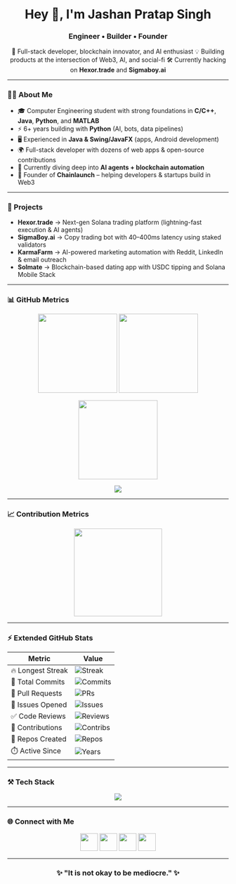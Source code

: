 <!-- Shiny GitHub Profile README -->

<h1 align="center">Hey 👋, I'm Jashan Pratap Singh</h1>
<h3 align="center">Engineer • Builder • Founder</h3>

<p align="center">
  🚀 Full-stack developer, blockchain innovator, and AI enthusiast  
  💡 Building products at the intersection of Web3, AI, and social-fi  
  🛠 Currently hacking on <b>Hexor.trade</b> and <b>Sigmaboy.ai</b>
</p>

---

### 🧑‍💻 About Me
- 🎓 Computer Engineering student with strong foundations in **C/C++**, **Java**, **Python**, and **MATLAB**  
- ⚡ 6+ years building with **Python** (AI, bots, data pipelines)  
- 🖥️ Experienced in **Java & Swing/JavaFX** (apps, Android development)  
- 🌍 Full-stack developer with dozens of web apps & open-source contributions  
- 🧠 Currently diving deep into **AI agents + blockchain automation**  
- 💼 Founder of **Chainlaunch** – helping developers & startups build in Web3  

---

### 🚀 Projects
- **Hexor.trade** → Next-gen Solana trading platform (lightning-fast execution & AI agents)  
- **SigmaBoy.ai** → Copy trading bot with 40–400ms latency using staked validators  
- **KarmaFarm** → AI-powered marketing automation with Reddit, LinkedIn & email outreach  
- **Solmate** → Blockchain-based dating app with USDC tipping and Solana Mobile Stack  

---

### 📊 GitHub Metrics

<p align="center">
  <img src="https://github-readme-stats.vercel.app/api?username=jashanpratapsingh&show_icons=true&theme=radical" height="180"/>
  <img src="https://github-readme-stats.vercel.app/api/top-langs/?username=jashanpratapsingh&layout=compact&theme=radical" height="180"/>
</p>

<p align="center">
  <img src="https://github-readme-streak-stats.herokuapp.com/?user=jashanpratapsingh&theme=radical" height="180"/>
</p>

<p align="center">
  <img src="https://github-profile-trophy.vercel.app/?username=jashanpratapsingh&theme=radical&no-frame=true&margin-w=15&margin-h=15"/>
</p>

---

### 📈 Contribution Metrics

<p align="center">
  <img src="https://github-contributor-stats.vercel.app/api?username=jashanpratapsingh&limit=5&theme=radical&combine_all_yearly_contributions=true" height="200"/>
</p>

---

### ⚡ Extended GitHub Stats

| Metric | Value |
|--------|-------|
| 🔥 Longest Streak | ![Streak](https://github-readme-streak-stats.herokuapp.com/?user=jashanpratapsingh&theme=radical&hide_border=true) |
| 📅 Total Commits | ![Commits](https://badges.pufler.dev/commits/monthly/jashanpratapsingh) |
| 🔀 Pull Requests | ![PRs](https://badges.pufler.dev/pulls/monthly/jashanpratapsingh) |
| 🐛 Issues Opened | ![Issues](https://badges.pufler.dev/issues/monthly/jashanpratapsingh) |
| ✅ Code Reviews | ![Reviews](https://img.shields.io/badge/Reviews-Tracked%20via%20PRs-yellow) |
| 🤝 Contributions | ![Contribs](https://badges.pufler.dev/contributions/jashanpratapsingh) |
| 📂 Repos Created | ![Repos](https://badges.pufler.dev/repos/jashanpratapsingh) |
| ⏱️ Active Since | ![Years](https://badges.pufler.dev/years/jashanpratapsingh) |

---

### ⚒️ Tech Stack

<p align="center">
  <img src="https://skillicons.dev/icons?i=python,java,cpp,matlab,js,react,nodejs,solidity,mongodb,mysql,postman,git,docker,linux" />
</p>

---

### 🌐 Connect with Me

<p align="center">
  <a href="https://x.com/jashandotsol"><img src="https://skillicons.dev/icons?i=twitter" height="40"></a>
  <a href="https://linkedin.com/in/jashanpratapsingh"><img src="https://skillicons.dev/icons?i=linkedin" height="40"></a>
  <a href="mailto:jashan@chainlaunch.xyz"><img src="https://skillicons.dev/icons?i=gmail" height="40"></a>
  <a href="https://github.com/jashanpratapsingh"><img src="https://skillicons.dev/icons?i=github" height="40"></a>
</p>

---

<h3 align="center">✨ "It is not okay to be mediocre." ✨</h3>
